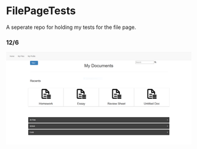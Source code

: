 # FilePageTests

A seperate repo for holding my tests for the file page. 

### 12/6

![alt text](Screenshots/one.png "12/6")
